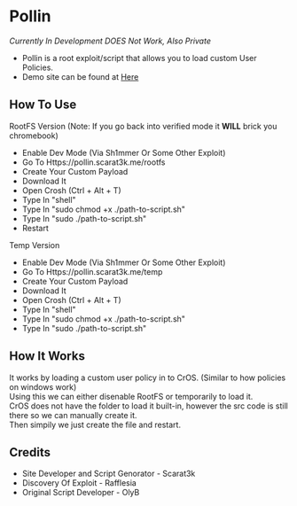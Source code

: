 # Pollin
*Currently In Development DOES Not Work, Also Private*
- Pollin is a root exploit/script that allows you to load custom User Policies.
- Demo site can be found at [Here](https://pollin.scarat3k.me)

## How To Use
RootFS Version (Note: If you go back into verified mode it **WILL** brick you chromebook)
- Enable Dev Mode (Via Sh1mmer Or Some Other Exploit)
- Go To Https://pollin.scarat3k.me/rootfs
- Create Your Custom Payload
- Download It
- Open Crosh (Ctrl + Alt + T)
- Type In "shell"
- Type In "sudo chmod +x ./path-to-script.sh"
- Type In "sudo ./path-to-script.sh"
- Restart
  
Temp Version
- Enable Dev Mode (Via Sh1mmer Or Some Other Exploit)
- Go To Https://pollin.scarat3k.me/temp
- Create Your Custom Payload
- Download It
- Open Crosh (Ctrl + Alt + T)
- Type In "shell"
- Type In "sudo chmod +x ./path-to-script.sh"
- Type In "sudo ./path-to-script.sh"

## How It Works
It works by loading a custom user policy in to CrOS. (Similar to how policies on windows work)\
Using this we can either disenable RootFS or temporarily to load it.\
CrOS does not have the folder to load it built-in, however the src code is still there so we can manually create it.\
Then simpily we just create the file and restart.

## Credits
- Site Developer and Script Genorator - Scarat3k
- Discovery Of Exploit - Rafflesia
- Original Script Developer - OlyB
